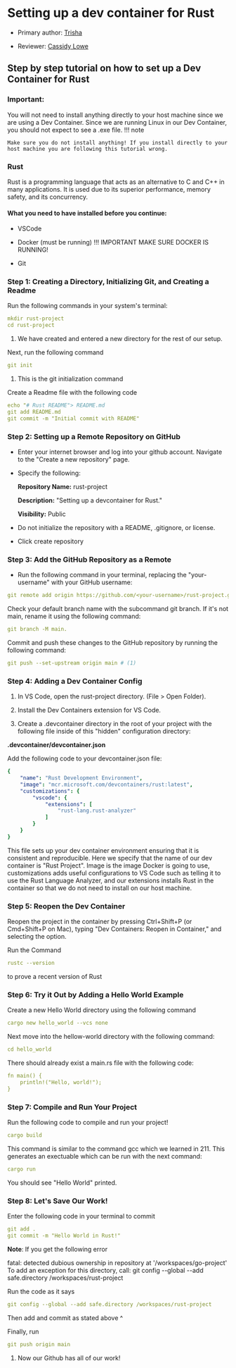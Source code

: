 # Setting up a dev container for Rust

* Primary author: [Trisha](https://github.com/trisv1)

* Reviewer: [Cassidy Lowe](https://github.com/calowe2)

## Step by step tutorial on how to set up a Dev Container for Rust

### Important:

You will not need to install anything directly to your host machine since we are using a Dev Container. Since we are running Linux in our Dev Container, you should not expect to see a .exe file.
!!! note

    Make sure you do not install anything! If you install directly to your host machine you are following this tutorial wrong. 

### Rust 

Rust is a programming language that acts as an alternative to C and C++ in many applications. It is used due to its superior performance, memory safety, and its concurrency.

#### What you need to have installed before you continue:

* VSCode
* Docker (must be running)
!!! IMPORTANT
    MAKE SURE DOCKER IS RUNNING!
    
* Git  


### Step 1: Creating a Directory, Initializing Git, and Creating a Readme

Run the following commands in your system's terminal:

``` yaml
mkdir rust-project
cd rust-project
```

1.   We have created and entered a new directory for the rest of our setup.

Next, run the following command

``` yaml
git init
```

1.   This is the git initialization command

Create a Readme file with the following code 

``` yaml
echo "# Rust README"> README.md
git add README.md
git commit -m "Initial commit with README"
```

### Step 2: Setting up a Remote Repository on GitHub

* Enter your internet browser and log into your github account. Navigate to the "Create a new repository" page. 

* Specify the following:

    **Repository Name:** rust-project

    **Description:** "Setting up a devcontainer for Rust."

    **Visibility:** Public

* Do not initialize the repository with a README, .gitignore, or license. 

* Click create repository  


### Step 3: Add the GitHub Repository as a Remote  

* Run the following command in your terminal, replacing the "your-username" with your GitHub username: 

``` yaml
git remote add origin https://github.com/<your-username>/rust-project.git
```

Check your default branch name with the subcommand git branch. If it's not main, rename it using the following command: 

``` yaml
git branch -M main.
``` 

Commit and push these changes to the GitHub repository by running the following command:

``` yaml
git push --set-upstream origin main # (1)
```

### Step 4: Adding a Dev Container Config  
1. In VS Code, open the rust-project directory. (File > Open Folder).

1. Install the Dev Containers extension for VS Code.
    
1. Create a .devcontainer directory in the root of your project with the following file inside of this "hidden" configuration directory:

**.devcontainer/devcontainer.json**

Add the following code to your devcontainer.json file:

``` yaml
{
	"name": "Rust Development Environment",
    "image": "mcr.microsoft.com/devcontainers/rust:latest",
    "customizations": {
        "vscode": {
            "extensions": [
                "rust-lang.rust-analyzer"
            ]
        }
    }
}

```  
This file sets up your dev container environment ensuring that it is consistent and reproducible. Here we specify that the name of our dev container is "Rust Project". Image is the image Docker is going to use, customizations adds useful configurations to VS Code such as telling it to use the Rust Language Analyzer, and our extensions installs Rust in the container so that we do not need to install on our host machine.  

### Step 5: Reopen the Dev Container

Reopen the project in the container by pressing Ctrl+Shift+P (or Cmd+Shift+P on Mac), typing "Dev Containers: Reopen in Container," and selecting the option.  

Run the Command 

``` yaml
rustc --version
```

to prove a recent version of Rust


### Step 6: Try it Out by Adding a Hello World Example

Create a new Hello World directory using the following command

``` yaml
cargo new hello_world --vcs none
```

Next move into the hellow-world directory with the following command:

``` yaml
cd hello_world
```

There should already exist a main.rs file with the following code:

``` yaml
fn main() {
    println!("Hello, world!");
}
```

### Step 7: Compile and Run Your Project 

Run the following code to compile and run your project!

``` yaml
cargo build
```

This command is similar to the command gcc which we learned in 211. This generates an exectuable which can be run with the next command:

``` yaml
cargo run
```

You should see "Hello World" printed. 

### Step 8: Let's Save Our Work!

Enter the following code in your terminal to commit

``` yaml
git add .
git commit -m "Hello World in Rust!"
```

**Note**: If you get the following error

fatal: detected dubious ownership in repository at '/workspaces/go-project'
To add an exception for this directory, call: git config --global --add safe.directory /workspaces/rust-project

Run the code as it says 

``` yaml
git config --global --add safe.directory /workspaces/rust-project
```

Then add and commit as stated above ^

Finally, run

``` yaml
git push origin main
```

1. Now our Github has all of our work!